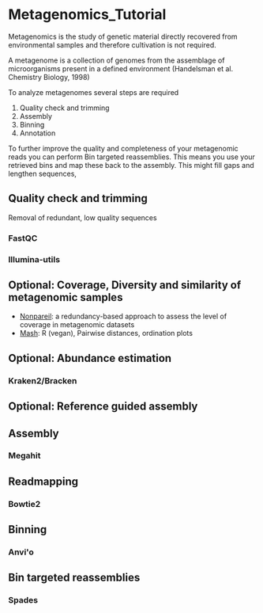 # Metagenomics_Tutorial
Metagenomics is the study of genetic material directly recovered from environmental samples and therefore cultivation is not required.

A metagenome is a collection of genomes from the assemblage of microorganisms present in a defined environment (Handelsman et al. Chemistry Biology, 1998)

To analyze metagenomes several steps are required
1. Quality check and trimming
2. Assembly
3. Binning
6. Annotation

To further improve the quality and completeness of your metagenomic reads you can perform Bin targeted reassemblies. This means you use your retrieved bins and map these back to the assembly. This might fill gaps and lengthen sequences, 



## Quality check and trimming
Removal of redundant, low quality sequences
### FastQC
### Illumina-utils

## Optional: Coverage, Diversity and similarity of metagenomic samples

- [Nonpareil](http://enve-omics.ce.gatech.edu/nonpareil/): a redundancy-based approach to assess the level of coverage in metagenomic datasets
- [Mash](): R (vegan), Pairwise distances, ordination plots 



## Optional: Abundance estimation
### Kraken2/Bracken

## Optional: Reference guided assembly

## Assembly
### Megahit

## Readmapping
### Bowtie2

## Binning
### Anvi'o

## Bin targeted reassemblies
### Spades
